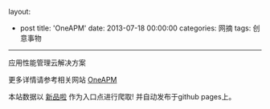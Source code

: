 layout: 
  - post 
title: 'OneAPM' 
date: 2013-07-18 00:00:00 
categories: 网摘 
tags: 创意事物 
---

应用性能管理云解决方案  

更多详情请参考相关网站 [OneAPM](http://oneapm.com/)  

本站数据以 [新品啦](http://xinpinla.com/) 作为入口点进行爬取! 并自动发布于github pages上。  
